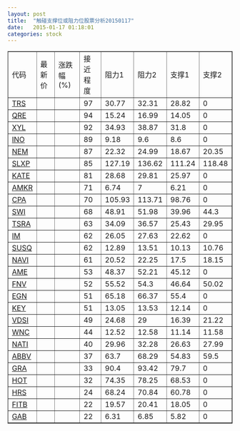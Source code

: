 ```yaml
---
layout: post
title:  "触碰支撑位或阻力位股票分析20150117"
date:   2015-01-17 01:18:01
categories: stock
---
```

<script type="text/javascript">
var stockList = []
stockList.push('gb_trs');
stockList.push('gb_qre');
stockList.push('gb_xyl');
stockList.push('gb_ino');
stockList.push('gb_nem');
stockList.push('gb_slxp');
stockList.push('gb_kate');
stockList.push('gb_amkr');
stockList.push('gb_cpa');
stockList.push('gb_swi');
stockList.push('gb_tsra');
stockList.push('gb_im');
stockList.push('gb_susq');
stockList.push('gb_navi');
stockList.push('gb_ame');
stockList.push('gb_fnv');
stockList.push('gb_egn');
stockList.push('gb_key');
stockList.push('gb_vdsi');
stockList.push('gb_wnc');
stockList.push('gb_nati');
stockList.push('gb_abbv');
stockList.push('gb_gra');
stockList.push('gb_hot');
stockList.push('gb_hrs');
stockList.push('gb_fitb');
stockList.push('gb_gab');
</script>
<table border="1">
 <tr>
 <td>代码</td>
 <td>最新价</td>
 <td>涨跌幅(%)</td>
 <td>接近程度</td>
 <td>阻力1</td>
 <td>阻力2</td>
 <td>支撑1</td>
 <td>支撑2</td>
</tr>
  <tr id="trs" class="red">
  <td><a href="http://stock.finance.sina.com.cn/usstock/quotes/TRS.html" target="_blank">TRS</a></td><td></td><td></td><td>97</td><td>30.77</td><td>32.31</td><td>28.82</td><td>0</td></tr>
  <tr id="qre" class="red">
  <td><a href="http://stock.finance.sina.com.cn/usstock/quotes/QRE.html" target="_blank">QRE</a></td><td></td><td></td><td>94</td><td>15.24</td><td>16.99</td><td>14.05</td><td>0</td></tr>
  <tr id="xyl" class="red">
  <td><a href="http://stock.finance.sina.com.cn/usstock/quotes/XYL.html" target="_blank">XYL</a></td><td></td><td></td><td>92</td><td>34.93</td><td>38.87</td><td>31.8</td><td>0</td></tr>
  <tr id="ino" class="green">
  <td><a href="http://stock.finance.sina.com.cn/usstock/quotes/INO.html" target="_blank">INO</a></td><td></td><td></td><td>89</td><td>9.18</td><td>9.6</td><td>8.6</td><td>0</td></tr>
  <tr id="nem" class="red">
  <td><a href="http://stock.finance.sina.com.cn/usstock/quotes/NEM.html" target="_blank">NEM</a></td><td></td><td></td><td>87</td><td>22.32</td><td>24.99</td><td>18.67</td><td>20.35</td></tr>
  <tr id="slxp" class="green">
  <td><a href="http://stock.finance.sina.com.cn/usstock/quotes/SLXP.html" target="_blank">SLXP</a></td><td></td><td></td><td>85</td><td>127.19</td><td>136.62</td><td>111.24</td><td>118.48</td></tr>
  <tr id="kate" class="green">
  <td><a href="http://stock.finance.sina.com.cn/usstock/quotes/KATE.html" target="_blank">KATE</a></td><td></td><td></td><td>81</td><td>28.68</td><td>29.81</td><td>25.97</td><td>0</td></tr>
  <tr id="amkr" class="red">
  <td><a href="http://stock.finance.sina.com.cn/usstock/quotes/AMKR.html" target="_blank">AMKR</a></td><td></td><td></td><td>71</td><td>6.74</td><td>7</td><td>6.21</td><td>0</td></tr>
  <tr id="cpa" class="red">
  <td><a href="http://stock.finance.sina.com.cn/usstock/quotes/CPA.html" target="_blank">CPA</a></td><td></td><td></td><td>70</td><td>105.93</td><td>113.71</td><td>98.76</td><td>0</td></tr>
  <tr id="swi" class="red">
  <td><a href="http://stock.finance.sina.com.cn/usstock/quotes/SWI.html" target="_blank">SWI</a></td><td></td><td></td><td>68</td><td>48.91</td><td>51.98</td><td>39.96</td><td>44.3</td></tr>
  <tr id="tsra" class="red">
  <td><a href="http://stock.finance.sina.com.cn/usstock/quotes/TSRA.html" target="_blank">TSRA</a></td><td></td><td></td><td>63</td><td>34.09</td><td>36.57</td><td>25.43</td><td>29.95</td></tr>
  <tr id="im" class="red">
  <td><a href="http://stock.finance.sina.com.cn/usstock/quotes/IM.html" target="_blank">IM</a></td><td></td><td></td><td>62</td><td>26.05</td><td>27.63</td><td>22.62</td><td>0</td></tr>
  <tr id="susq" class="red">
  <td><a href="http://stock.finance.sina.com.cn/usstock/quotes/SUSQ.html" target="_blank">SUSQ</a></td><td></td><td></td><td>62</td><td>12.89</td><td>13.51</td><td>10.13</td><td>10.76</td></tr>
  <tr id="navi" class="red">
  <td><a href="http://stock.finance.sina.com.cn/usstock/quotes/NAVI.html" target="_blank">NAVI</a></td><td></td><td></td><td>61</td><td>20.52</td><td>22.25</td><td>17.5</td><td>18.15</td></tr>
  <tr id="ame" class="green">
  <td><a href="http://stock.finance.sina.com.cn/usstock/quotes/AME.html" target="_blank">AME</a></td><td></td><td></td><td>53</td><td>48.37</td><td>52.21</td><td>45.12</td><td>0</td></tr>
  <tr id="fnv" class="red">
  <td><a href="http://stock.finance.sina.com.cn/usstock/quotes/FNV.html" target="_blank">FNV</a></td><td></td><td></td><td>52</td><td>55.52</td><td>54.3</td><td>46.64</td><td>50.02</td></tr>
  <tr id="egn" class="red">
  <td><a href="http://stock.finance.sina.com.cn/usstock/quotes/EGN.html" target="_blank">EGN</a></td><td></td><td></td><td>51</td><td>65.18</td><td>66.37</td><td>55.4</td><td>0</td></tr>
  <tr id="key" class="green">
  <td><a href="http://stock.finance.sina.com.cn/usstock/quotes/KEY.html" target="_blank">KEY</a></td><td></td><td></td><td>51</td><td>13.05</td><td>13.53</td><td>12.14</td><td>0</td></tr>
  <tr id="vdsi" class="green">
  <td><a href="http://stock.finance.sina.com.cn/usstock/quotes/VDSI.html" target="_blank">VDSI</a></td><td></td><td></td><td>49</td><td>24.68</td><td>29</td><td>16.39</td><td>21.22</td></tr>
  <tr id="wnc" class="red">
  <td><a href="http://stock.finance.sina.com.cn/usstock/quotes/WNC.html" target="_blank">WNC</a></td><td></td><td></td><td>44</td><td>12.52</td><td>12.58</td><td>11.14</td><td>11.58</td></tr>
  <tr id="nati" class="red">
  <td><a href="http://stock.finance.sina.com.cn/usstock/quotes/NATI.html" target="_blank">NATI</a></td><td></td><td></td><td>40</td><td>29.96</td><td>32.28</td><td>26.63</td><td>27.99</td></tr>
  <tr id="abbv" class="red">
  <td><a href="http://stock.finance.sina.com.cn/usstock/quotes/ABBV.html" target="_blank">ABBV</a></td><td></td><td></td><td>37</td><td>63.7</td><td>68.29</td><td>54.83</td><td>59.5</td></tr>
  <tr id="gra" class="red">
  <td><a href="http://stock.finance.sina.com.cn/usstock/quotes/GRA.html" target="_blank">GRA</a></td><td></td><td></td><td>33</td><td>90.4</td><td>93.42</td><td>79.7</td><td>0</td></tr>
  <tr id="hot" class="red">
  <td><a href="http://stock.finance.sina.com.cn/usstock/quotes/HOT.html" target="_blank">HOT</a></td><td></td><td></td><td>32</td><td>74.35</td><td>78.25</td><td>68.53</td><td>0</td></tr>
  <tr id="hrs" class="red">
  <td><a href="http://stock.finance.sina.com.cn/usstock/quotes/HRS.html" target="_blank">HRS</a></td><td></td><td></td><td>24</td><td>68.24</td><td>70.84</td><td>60.78</td><td>0</td></tr>
  <tr id="fitb" class="green">
  <td><a href="http://stock.finance.sina.com.cn/usstock/quotes/FITB.html" target="_blank">FITB</a></td><td></td><td></td><td>22</td><td>19.57</td><td>20.41</td><td>18.05</td><td>0</td></tr>
  <tr id="gab" class="green">
  <td><a href="http://stock.finance.sina.com.cn/usstock/quotes/GAB.html" target="_blank">GAB</a></td><td></td><td></td><td>22</td><td>6.31</td><td>6.85</td><td>5.82</td><td>0</td></tr>
</table>
